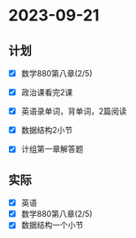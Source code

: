 # 2023-09-21

## 计划
- [x] 数学880第八章(2/5)
- [x] 政治课看完2课
- [x] 英语录单词，背单词，2篇阅读  
- [x] 数据结构2小节
- [x] 计组第一章解答题


## 实际
- [x] 英语
- [x] 数学880第八章(2/5)
- [x] 数据结构一个小节 
